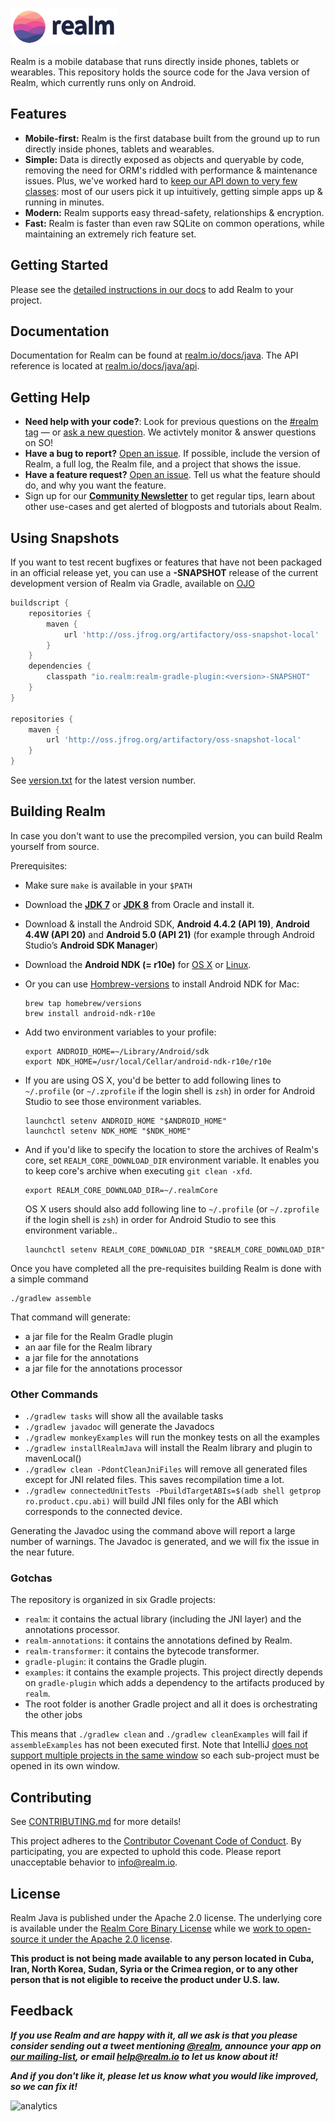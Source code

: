 ![Realm](logo.png)

Realm is a mobile database that runs directly inside phones, tablets or wearables.
This repository holds the source code for the Java version of Realm, which currently runs only on Android.

## Features

* **Mobile-first:** Realm is the first database built from the ground up to run directly inside phones, tablets and wearables.
* **Simple:** Data is directly exposed as objects and queryable by code, removing the need for ORM's riddled with performance & maintenance issues. Plus, we've worked hard to [keep our API down to very few classes](https://realm.io/docs/java/): most of our users pick it up intuitively, getting simple apps up & running in minutes.
* **Modern:** Realm supports easy thread-safety, relationships & encryption.
* **Fast:** Realm is faster than even raw SQLite on common operations, while maintaining an extremely rich feature set.

## Getting Started

Please see the [detailed instructions in our docs](https://realm.io/docs/java/#installation) to add Realm to your project.

## Documentation

Documentation for Realm can be found at [realm.io/docs/java](https://realm.io/docs/java).
The API reference is located at [realm.io/docs/java/api](https://realm.io/docs/java/api).

## Getting Help

- **Need help with your code?**: Look for previous questions on the [#realm tag](https://stackoverflow.com/questions/tagged/realm?sort=newest) — or [ask a new question](http://stackoverflow.com/questions/ask?tags=realm). We activtely monitor & answer questions on SO!
- **Have a bug to report?** [Open an issue](https://github.com/realm/realm-java/issues/new). If possible, include the version of Realm, a full log, the Realm file, and a project that shows the issue.
- **Have a feature request?** [Open an issue](https://github.com/realm/realm-java/issues/new). Tell us what the feature should do, and why you want the feature.
- Sign up for our [**Community Newsletter**](http://eepurl.com/VEKCn) to get regular tips, learn about other use-cases and get alerted of blogposts and tutorials about Realm.

## Using Snapshots

If you want to test recent bugfixes or features that have not been packaged in an official release yet, you can use a **-SNAPSHOT** release of the current development version of Realm via Gradle, available on [OJO](http://oss.jfrog.org/oss-snapshot-local/io/realm/realm-android/)

```gradle
buildscript {
    repositories {
        maven {
            url 'http://oss.jfrog.org/artifactory/oss-snapshot-local'
        }
    }
    dependencies {
        classpath "io.realm:realm-gradle-plugin:<version>-SNAPSHOT"
    }
}

repositories {
    maven {
        url 'http://oss.jfrog.org/artifactory/oss-snapshot-local'
    }
}
```

See [version.txt](version.txt) for the latest version number.

## Building Realm

In case you don't want to use the precompiled version, you can build Realm yourself from source.

Prerequisites:

 * Make sure `make` is available in your `$PATH`
 * Download the [**JDK 7**](http://www.oracle.com/technetwork/java/javase/downloads/jdk7-downloads-1880260.html) or [**JDK 8**](http://www.oracle.com/technetwork/java/javase/downloads/jdk8-downloads-2133151.html) from Oracle and install it.
 * Download & install the Android SDK, **Android 4.4.2 (API 19)**, **Android 4.4W (API 20)** and **Android 5.0 (API 21)** (for example through Android Studio’s **Android SDK Manager**)
 * Download the **Android NDK (= r10e)** for [OS X](http://dl.google.com/android/ndk/android-ndk-r10e-darwin-x86_64.bin) or [Linux](http://dl.google.com/android/ndk/android-ndk-r10e-linux-x86_64.bin).
 * Or you can use [Hombrew-versions](https://github.com/Homebrew/homebrew-versions) to install Android NDK for Mac:

    ```
    brew tap homebrew/versions
    brew install android-ndk-r10e
    ```

 * Add two environment variables to your profile:

    ```
    export ANDROID_HOME=~/Library/Android/sdk
    export NDK_HOME=/usr/local/Cellar/android-ndk-r10e/r10e
    ```

 * If you are using OS X, you'd be better to add following lines to `~/.profile` (or `~/.zprofile` if the login shell is `zsh`) in order for Android Studio to see those environment variables.

    ```
    launchctl setenv ANDROID_HOME "$ANDROID_HOME"
    launchctl setenv NDK_HOME "$NDK_HOME"
    ```

 * And if you'd like to specify the location to store the archives of Realm's core, set `REALM_CORE_DOWNLOAD_DIR` environment variable. It enables you to keep core's archive when executing `git clean -xfd`.

   ```
   export REALM_CORE_DOWNLOAD_DIR=~/.realmCore
   ```

   OS X users should also add following line to `~/.profile` (or `~/.zprofile` if the login shell is `zsh`) in order for Android Studio to see this environment variable..

   ```
   launchctl setenv REALM_CORE_DOWNLOAD_DIR "$REALM_CORE_DOWNLOAD_DIR"
   ```

Once you have completed all the pre-requisites building Realm is done with a simple command

```
./gradlew assemble
```

That command will generate:

 * a jar file for the Realm Gradle plugin
 * an aar file for the Realm library
 * a jar file for the annotations
 * a jar file for the annotations processor

### Other Commands

 * `./gradlew tasks` will show all the available tasks
 * `./gradlew javadoc` will generate the Javadocs
 * `./gradlew monkeyExamples` will run the monkey tests on all the examples
 * `./gradlew installRealmJava` will install the Realm library and plugin to mavenLocal()
 * `./gradlew clean -PdontCleanJniFiles` will remove all generated files except for JNI related files. This saves recompilation time a lot.
 * `./gradlew connectedUnitTests -PbuildTargetABIs=$(adb shell getprop ro.product.cpu.abi)` will build JNI files only for the ABI which corresponds to the connected device.

Generating the Javadoc using the command above will report a large number of warnings. The Javadoc is generated, and we will fix the issue in the near future.

### Gotchas

The repository is organized in six Gradle projects:

 * `realm`: it contains the actual library (including the JNI layer) and the annotations processor.
 * `realm-annotations`: it contains the annotations defined by Realm.
 * `realm-transformer`: it contains the bytecode transformer.
 * `gradle-plugin`: it contains the Gradle plugin.
 * `examples`: it contains the example projects. This project directly depends on `gradle-plugin` which adds a dependency to the artifacts produced by `realm`.
 * The root folder is another Gradle project and all it does is orchestrating the other jobs

This means that `./gradlew clean` and `./gradlew cleanExamples` will fail if `assembleExamples` has not been executed first.
Note that IntelliJ [does not support multiple projects in the same window](https://youtrack.jetbrains.com/issue/IDEABKL-6118#)
so each sub-project must be opened in its own window.

## Contributing

See [CONTRIBUTING.md](CONTRIBUTING.md) for more details!

This project adheres to the [Contributor Covenant Code of Conduct](https://realm.io/conduct).
By participating, you are expected to uphold this code. Please report
unacceptable behavior to [info@realm.io](mailto:info@realm.io).

## License

Realm Java is published under the Apache 2.0 license.
The underlying core is available under the [Realm Core Binary License](LICENSE#L210-L243) while we [work to open-source it under the Apache 2.0 license](https://realm.io/docs/java/#faq).

**This product is not being made available to any person located in Cuba, Iran,
North Korea, Sudan, Syria or the Crimea region, or to any other person that is
not eligible to receive the product under U.S. law.**

## Feedback

**_If you use Realm and are happy with it, all we ask is that you please consider sending out a tweet mentioning [@realm](http://twitter.com/realm), announce your app on [our mailing-list](https://groups.google.com/forum/#!forum/realm-java), or email [help@realm.io](mailto:help@realm.io) to let us know about it!_**

**_And if you don't like it, please let us know what you would like improved, so we can fix it!_**

![analytics](https://ga-beacon.appspot.com/UA-50247013-2/realm-java/README?pixel)
